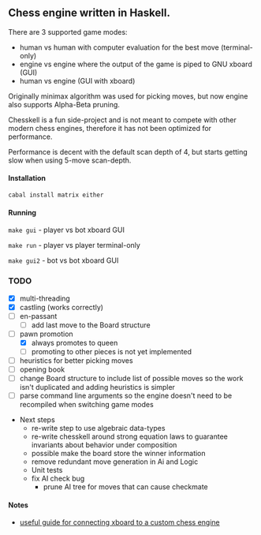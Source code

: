 

## Chess engine written in Haskell.

There are 3 supported game modes:
- human vs human with computer evaluation for the best move (terminal-only)
- engine vs engine where the output of the game is piped to GNU xboard (GUI)
- human vs engine (GUI with xboard)

Originally minimax algorithm was used for picking moves, but now engine also supports Alpha-Beta pruning.

Chesskell is a fun side-project and is not meant to compete with other modern chess engines, therefore it has not been optimized for performance.

Performance is decent with the default scan depth of 4, but starts getting slow when using 5-move scan-depth.

#### Installation

`cabal install matrix either`

#### Running

`make gui`  - player vs bot xboard GUI

`make run`  - player vs player terminal-only

`make gui2` - bot vs bot xboard GUI

### TODO
- [x] multi-threading
- [x] castling (works correctly)
- [ ] en-passant
   - [ ] add last move to the Board structure
- [ ] pawn promotion
   - [x] always promotes to queen
   - [ ] promoting to other pieces is not yet implemented
- [ ] heuristics for better picking moves
- [ ] opening book
- [ ] change Board structure to include list of possible moves so the work isn't duplicated and adding heuristics is simpler
- [ ] parse command line arguments so the engine doesn't need to be recompiled when switching game modes

- Next steps
   - re-write step to use algebraic data-types
   - re-write chesskell around strong equation laws to guarantee invariants about behavior under composition
   - possible make the board store the winner information
   - remove redundant move generation in Ai and Logic
   - Unit tests
   - fix AI check bug
      - prune AI tree for moves that can cause checkmate


#### Notes
- [useful guide for connecting xboard to a custom chess engine](https://www.gnu.org/software/xboard/engine-intf.html)


